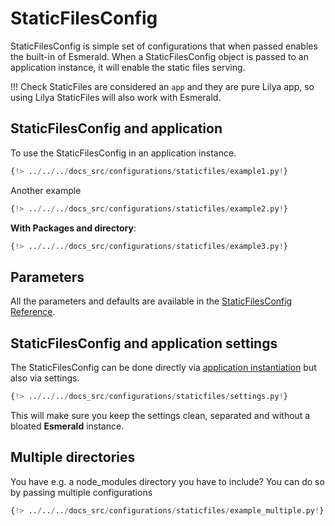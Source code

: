 # StaticFilesConfig

StaticFilesConfig is simple set of configurations that when passed enables the built-in of Esmerald.
When a StaticFilesConfig object is passed to an application instance, it will enable the static files serving.

!!! Check
    StaticFiles are considered an `app` and they are pure Lilya app, so using Lilya StaticFiles
    will also work with Esmerald.

## StaticFilesConfig and application

To use the StaticFilesConfig in an application instance.

```python hl_lines="3 9"
{!> ../../../docs_src/configurations/staticfiles/example1.py!}
```

Another example

```python hl_lines="3 10"
{!> ../../../docs_src/configurations/staticfiles/example2.py!}
```

**With Packages and directory**:

```python hl_lines="3 9"
{!> ../../../docs_src/configurations/staticfiles/example3.py!}
```

## Parameters

All the parameters and defaults are available in the [StaticFilesConfig Reference](../references/configurations/static_files.md).

## StaticFilesConfig and application settings

The StaticFilesConfig can be done directly via [application instantiation](#staticfilesconfig-and-application)
but also via settings.

```python
{!> ../../../docs_src/configurations/staticfiles/settings.py!}
```

This will make sure you keep the settings clean, separated and without a bloated **Esmerald** instance.


## Multiple directories

You have e.g. a node_modules directory you have to include? You can do so by passing multiple configurations

```python
{!> ../../../docs_src/configurations/staticfiles/example_multiple.py!}
```
